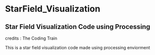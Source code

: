 # StarField_Visualization
## Star Field Visualization Code using Processing

credits :  The Coding Train

This is a star field visualization code made using processing enviorment

